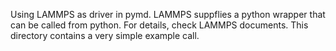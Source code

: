 Using LAMMPS as driver in pymd. LAMMPS suppflies a python wrapper that can be called from python. For details, check LAMMPS documents. This directory contains a very simple example call.

